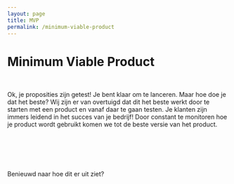 ```yaml
---
layout: page
title: MVP
permalink: /minimum-viable-product
---
```



<h1> Minimum Viable Product </h1>

<br>

  <p class="light">Ok, je proposities zijn getest! Je bent klaar om te lanceren. Maar hoe doe je dat het beste? Wij zijn er van overtuigd dat dit het beste werkt door te starten met een product en vanaf daar te gaan testen. Je klanten zijn immers leidend in het succes van je bedrijf! Door constant te monitoren hoe je product wordt gebruikt komen we tot de beste versie van het product.</p>

<br>
<br>
<br>
<br>

<p>Benieuwd naar hoe dit er uit ziet? <a href="https://www.toia.nl" target=">www.toia.nl</a> is een voorbeeld van hoe dit in zijn werk is gegaan.</p>

<br>
<br>
